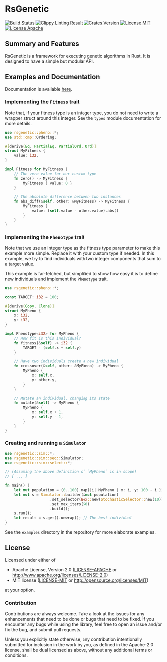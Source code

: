 # RsGenetic
[![Build Status](https://travis-ci.org/m-decoster/RsGenetic.svg?branch=master)](https://travis-ci.org/m-decoster/RsGenetic)
[![Clippy Linting Result](https://clippy.bashy.io/github/m-decoster/RsGenetic/master/badge.svg)](https://clippy.bashy.io/github/m-decoster/RsGenetic/master/log)
[![Crates Version](https://img.shields.io/crates/v/rsgenetic.svg)](https://crates.io/crates/rsgenetic/)
[![License MIT](https://img.shields.io/badge/License-MIT-blue.svg)](./LICENSE)
[![License Apache](https://img.shields.io/badge/license-Apache--2.0-blue.svg)](./LICENSE)

## Summary and Features
RsGenetic is a framework for executing genetic algorithms in Rust. It is designed to have a simple but modular API.

## Examples and Documentation
Documentation is available [here](http://m-decoster.github.io/RsGenetic).  

### Implementing the `Fitness` trait

Note that, if your fitness type is an integer type, you
do not need to write a wrapper struct around this integer. See
the `types` module documentation for more details.

```rust
use rsgenetic::pheno::*;
use std::cmp::Ordering;

#[derive(Eq, PartialEq, PartialOrd, Ord)]
struct MyFitness {
    value: i32,
}

impl Fitness for MyFitness {
    // The zero value for our custom type
    fn zero() -> MyFitness {
        MyFitness { value: 0 }
    }

    // The absolute difference between two instances
    fn abs_diff(&self, other: &MyFitness) -> MyFitness {
        MyFitness {
            value: (self.value - other.value).abs()
        }
    }
}
```

### Implementing the `Phenotype` trait

Note that we use an integer type as the fitness type parameter
to make this example more simple. Replace it with your custom type
if needed. In this example, we try to find individuals with
two integer components that sum to a target value.

This example is far-fetched, but simplified to show how
easy it is to define new individuals and implement
the `Phenotype` trait.

```rust
use rsgenetic::pheno::*;

const TARGET: i32 = 100;

#[derive(Copy, Clone)]
struct MyPheno {
    x: i32,
    y: i32,
}

impl Phenotype<i32> for MyPheno {
    // How fit is this individual?
    fn fitness(&self) -> i32 {
        TARGET - (self.x + self.y)
    }

    // Have two individuals create a new individual
    fn crossover(&self, other: &MyPheno) -> MyPheno {
        MyPheno {
            x: self.x,
            y: other.y,
        }
    }

    // Mutate an individual, changing its state
    fn mutate(&self) -> MyPheno {
        MyPheno {
            x: self.x + 1,
            y: self.y - 1,
        }
    }
}
```

### Creating and running a `Simulator`

```rust
use rsgenetic::sim::*;
use rsgenetic::sim::seq::Simulator;
use rsgenetic::sim::select::*;

// (Assuming the above definition of `MyPheno` is in scope)
// [ ... ]

fn main() {
    let mut population = (0..100).map(|i| MyPheno { x: i, y: 100 - i }).collect();
    let mut s = Simulator::builder(&mut population)
                    .set_selector(Box::new(StochasticSelector::new(10)))
                    .set_max_iters(50)
                    .build();
    s.run();
    let result = s.get().unwrap(); // The best individual
}
```

See the `examples` directory in the repository for more elaborate examples.

## License

Licensed under either of

 * Apache License, Version 2.0 ([LICENSE-APACHE](LICENSE-APACHE) or http://www.apache.org/licenses/LICENSE-2.0)
 * MIT license ([LICENSE-MIT](LICENSE-MIT) or http://opensource.org/licenses/MIT)

at your option.

### Contribution

Contributions are always welcome. Take a look at the issues for any enhancements that need to be
done or bugs that need to be fixed. If you encounter any bugs while using the library, feel free to
open an issue and/or fix the bug, and submit pull requests.

Unless you explicitly state otherwise, any contribution intentionally submitted
for inclusion in the work by you, as defined in the Apache-2.0 license, shall be dual licensed as above, without any
additional terms or conditions.
